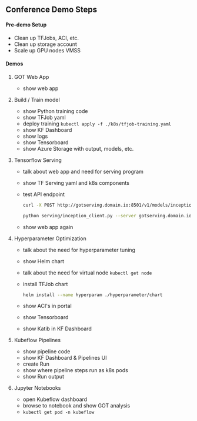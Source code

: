 ## Conference Demo Steps

#### Pre-demo Setup

* Clean up TFJobs, ACI, etc.
* Clean up storage account
* Scale up GPU nodes VMSS

#### Demos

1. GOT Web App

    * show web app 

2. Build / Train model

    * show Python training code
    * show TFJob yaml
    * deploy training ```kubectl apply -f ./k8s/tfjob-training.yaml```
    * show KF Dashboard
    * show logs
    * show Tensorboard 
    * show Azure Storage with output, models, etc.

3. Tensorflow Serving

    * talk about web app and need for serving program
    * show TF Serving yaml and k8s components
    * test API endpoint

        ```bash
        curl -X POST http://gotserving.domain.io:8501/v1/models/inception:predict -d "@./serving/daenerys-targaryen.json"

        python serving/inception_client.py --server gotserving.domain.io:8500 --image ./serving/jon-snow.jpg
        ```
    * show web app again 

4. Hyperparameter Optimization

    * talk about the need for hyperparameter tuning
    * show Helm chart
    * talk about the need for virtual node ```kubectl get node```
    * install TFJob chart
        
        ```bash
        helm install --name hyperparam ./hyperparameter/chart
        ```
    * show ACI's in portal
    * show Tensorboard 
    * show Katib in KF Dashboard 

5. Kubeflow Pipelines

    * show pipeline code
    * show KF Dashboard & Pipelines UI
    * create Run 
    * show where pipeline steps run as k8s pods
    * show Run output

6. Jupyter Notebooks

    * open Kubeflow dashboard 
    * browse to notebook and show GOT analysis
    * ```kubectl get pod -n kubeflow```




